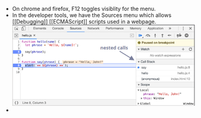 - On chrome and firefox, F12 toggles visiblity for the menu.
- In the developer tools, we have the Sources menu which allows [[Debugging]] [[ECMAScript]] scripts used in a webpage. 
  ![image.png](../assets/image_1685462450744_0.png)
-